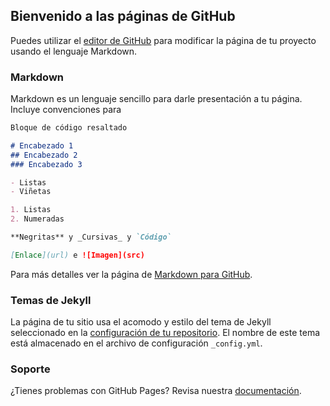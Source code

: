## Bienvenido a las páginas de GitHub

Puedes utilizar el [editor de GitHub](https://github.com/acominf/CorreCorre/edit/master/README.md) para modificar la página de tu proyecto usando el lenguaje Markdown.

### Markdown

Markdown es un lenguaje sencillo para darle presentación a tu página. Incluye convenciones para 

```markdown
Bloque de código resaltado

# Encabezado 1
## Encabezado 2
### Encabezado 3

- Listas
- Viñetas

1. Listas
2. Numeradas

**Negritas** y _Cursivas_ y `Código`

[Enlace](url) e ![Imagen](src)
```

Para más detalles ver la página de [Markdown para GitHub](https://guides.github.com/features/mastering-markdown/).

### Temas de Jekyll

La página de tu sitio usa el acomodo y estilo del tema de Jekyll seleccionado en la [configuración de tu repositorio](https://github.com/acominf/CorreCorre/settings). El nombre de este tema está almacenado en el archivo de configuración `_config.yml`.

### Soporte

¿Tienes problemas con GitHub Pages? Revisa nuestra [documentación](https://help.github.com/categories/github-pages-basics/).
